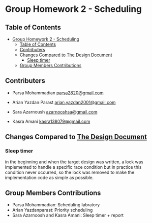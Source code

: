 # Group Homework 2 - Scheduling

## Table of Contents
- [Group Homework 2 - Scheduling](#group-homework-2---scheduling)
  - [Table of Contents](#table-of-contents)
  - [Contributers](#contributers)
  - [Changes Compared to The Design Document](#changes-compared-to-the-design-document)
     - [Sleep timer](#sleep-timer)
  - [Group Members Contributions](#group-members-contributions)

## Contributers
- Parsa Mohammadian <parsa2820@gmail.com>

- Arian Yazdan Parast <arian.yazdan2001@gmail.com>

- Sara Azarnoush <azarnooshsa@gmail.com> 

- Kasra Amani <kasra138079@gmail.com>

## Changes Compared to [The Design Document](../design/project2-design.md)
### Sleep timer

in the beginning and when the target design was written, a lock was implemented to handle a specific race condition but in practice this condition never occurred, so the lock was removed to make the implementation code as simple as possible.

## Group Members Contributions
- Parsa Mohammadian: Scheduling labratory
- Arian Yazdanparast: Priority scheduling
- Sara Azarnoosh and Kasra Amani: Sleep timer + report 
